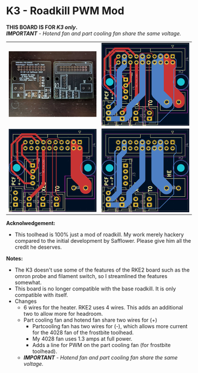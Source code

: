 K3 - Roadkill PWM Mod
============
**THIS BOARD IS FOR *K3 only*.**  
***IMPORTANT*** - *Hotend fan and part cooling fan share the same voltage.*
<table width=100%>
<TR><TD width=50%><img src="Images/rke3-pwm.jpg"></TD>
       <TD width=50%><img src="Images/combined.png"></TD></TR>
<TR><TD width=50%><img src="Images/front.png"></TD>
       <TD width=50%><img src="Images/back.png"></TD></TR>       
</TABLE>

**Acknolwedgement:**
 - This toolhead is 100% just a mod of roadkill.  My work merely hackery compared to the initial development by Safflower.  Please give him all the credit he deserves.
 
 **Notes:**
 - The K3 doesn't use some of the features of the RKE2 board such as the omron probe and filament switch, so I streamlined the features somewhat.
 - This board is no longer compatible with the base roadkill.  It is only compatible with itself.
 - Changes
   - 6 wires for the heater.  RKE2 uses 4 wires.  This adds an additional two to allow more for headroom.  
   - Part cooling fan and hotend fan share two wires for (+)
     - Partcooling fan has two wires for (-), which allows more current for the 4028 fan of the frostbite toolhead.
     - My 4028 fan uses 1.3 amps at full power.
     - Adds a line for PWM on the part cooling fan (for frostbite toolhead).
   - ***IMPORTANT*** - *Hotend fan and part cooling fan share the same voltage.*
